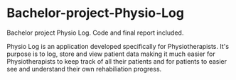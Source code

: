 # Bachelor-project-Physio-Log
Bachelor project Physio Log. Code and final report included.

Physio Log is an application developed specifically for Physiotherapists. It's purpose is to log, store and view patient data making it much easier for Physiotherapists to keep track of all their patients and for patients to easier see and understand their own rehabiliation progress.
